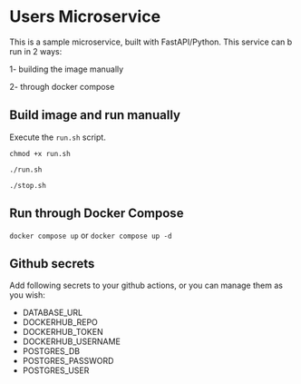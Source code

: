 # Users Microservice

This is a sample microservice, built with FastAPI/Python. This service can b run in 2 ways:

1- building the image manually

2- through docker compose


## Build image and run manually

Execute the `run.sh` script.

`chmod +x run.sh`

`./run.sh`

`./stop.sh`

## Run through Docker Compose

`docker compose up` or `docker compose up -d`



## Github secrets

Add following secrets to your github actions, or you can manage them as you wish:

- DATABASE_URL
- DOCKERHUB_REPO
- DOCKERHUB_TOKEN
- DOCKERHUB_USERNAME
- POSTGRES_DB
- POSTGRES_PASSWORD
- POSTGRES_USER